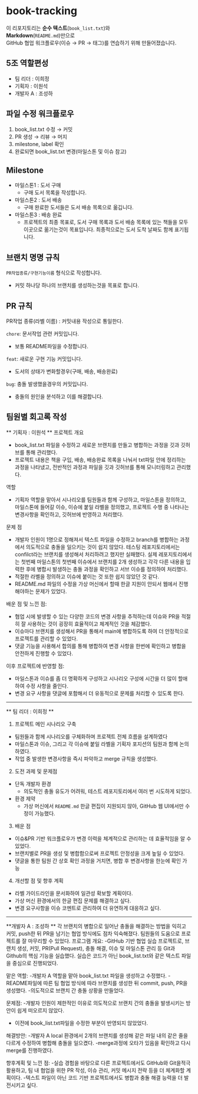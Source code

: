 # book-tracking
이 리포지토리는 **순수 텍스트**(`book_list.txt`)와  
**Markdown**(`README.md`)만으로  
GitHub 협업 워크플로우(이슈 → PR → 태그)를 연습하기 위해 만들어졌습니다.

## 5조 역할편성
- 팀 리더 : 이희정
- 기획자 : 이원석
- 개발자 A : 조성하
  
## 파일 수정 워크플로우
1. book_list.txt 수정 → 커밋  
2. PR 생성 → 리뷰 → 머지  
3. milestone, label 확인  
4. 완료되면 book_list.txt 변경(마일스톤 및 이슈 참고)

## Milestone
- 마일스톤1 : 도서 구매
    - 구매 도서 목록을 작성합니다.
- 마일스톤2 : 도서 배송
    - 구매 완료한 도서들은 도서 배송 목록으로 옮깁니다.
- 마일스톤3 : 배송 완료
    - 프로젝트의 최종 목표로, 
    도서 구매 목록과 도서 배송 목록에 있는 책들을 모두 이곳으로 옮기는것이 목표입니다.
    최종적으로는 도서 도착 날짜도 함께 표기됩니다.

## 브랜치 명명 규칙
``PR작업종류/구현기능이름``
형식으로 작성합니다.
- 커밋 하나당 하나의 브랜치를 생성하는것을 목표로 합니다.

## PR 규칙
PR작업 종류(라벨 이름) : 커밋내용 작성으로 통일한다.

``chore``: 문서작업 관련 커밋입니다.
- 보통 README파일을 수정합니다.
  
``feat``: 새로운 구현 기능 커밋입니다.
- 도서의 상태가 변화할경우(구매, 배송, 배송완료)
  
``bug``: 충돌 발생했을경우의 커밋입니다.
- 충돌의 원인을 분석하고 이를 해결합니다.
  
## 팀원별 회고록 작성
** 기획자 : 이원석 **
프로젝트 개요
- book_list.txt 파일을 수정하고 새로운 브랜치를 만들고 병합하는 과정을 깃과 깃허브를 통해 관리했다.
- 프로젝트 내용은 책을 구입, 배송, 배송완료 목록을 나눠서 txt파일 안에 정리하는 과정을 나타냈고, 전반적인 과정과 파일을 깃과 깃허브를 통해 모니터링하고 관리했다.

역할
- 기획자 역할을 맡아서 시나리오를 팀원들과 함께 구성하고, 마일스톤을 정의하고, 마일스톤에 들어갈 이슈, 이슈에 붙일 라벨을 정의했고, 프로젝트 수행 중 나타나는 변경사항을 확인하고, 깃허브에 반영하고 처리했다.

문제 점 
- 개발자 인원이 1명으로 정해져서 텍스트 파일을 수정하고 branch를 병합하는 과정에서 의도적으로 충돌을 일으키는 것이 쉽지 않았다. 테스팅 레포지토리에서는 confilct라는 브랜치를 생성해서 처리하려고 했지만 실패했다. 실제 레포지토리에서는 첫번째 마일스톤의 첫번째 이슈에서 브랜치를 2개 생성하고 각각 다른 내용을 입력한 후에 병합시 발생하는 충돌 과정을 확인하고 서브 이슈를 정의하여 처리했다. 
- 적절한 라벨을 정의하고 이슈에 붙이는 것 또한 쉽지 않았던 것 같다.
- README.md 파일의 수정을 가상 머신에서 할때 한글 지원이 안되서 웹에서 진행 해야하는 문제가 있었다.

배운 점 및 느낀 점:
- 협업 시에 발생할 수 있는 다양한 코드의 변경 사항을 추적하는데 이슈와 PR을 적절히 잘 사용하는 것이 굉장히 효율적이고 체계적인 것을 체감했다.
- 이슈마다 브랜치를 생성해서 PR을 통해서 main에 병합하도록 하여 더 안정적으로 프로젝트를 관리할 수 있었다.
- 댓글 기능을 사용해서 합의를 통해 병합하여 변경 사항을 한번에 확인하고 병합을 안전하게 진행할 수 있었다.

이후 프로젝트에 반영할 점:
- 마일스톤과 이슈를 좀 더 명확하게 구성하고 시나리오 구성에 시간을 더 많이 할애하여 수정 사항을 줄인다.
- 변경 요구 사항을 댓글에 포함해서 더 유동적으로 문제를 처리할 수 있도록 한다.
--------------
** 팀 리더 : 이희정 **
1. 프로젝트 메인 시나리오 구축
- 팀원들과 함께 시나리오를 구체화하며 프로젝트 전체 흐름을 설계하였다  
- 마일스톤과 이슈, 그리고 각 이슈에 붙일 라벨을 기획자 포지션의 팀원과 함께 논의하였다.  
- 작업 중 발생한 변경사항을 즉시 파악하고 merge 규칙을 생성했다.

2. 도전 과제 및 문제점
- 단독 개발자 환경
  - 의도적인 충돌 유도가 어려워, 테스트 레포지토리에서 여러 번 시도하게 되었다.
- 환경 제약
  - 가상 머신에서 `README.md` 한글 편집이 지원되지 않아, GitHub 웹 UI에서만 수정이 가능했다.

3. 배운 점
- 이슈&PR 기반 워크플로우가 변경 이력을 체계적으로 관리하는 데 효율적임을 알 수 있었다. 
- 브랜치별로 PR을 생성 및 병합함으로써 프로젝트 안정성을 크게 높일 수 있었다.
- 댓글을 통한 팀원 간 상호 확인 과정을 거치면, 병합 후 변경사항을 한눈에 확인 가능

4. 개선할 점 및 향후 계획  
- 라벨 가이드라인을 문서화하여 일관성 확보할 계획이다. 
- 가상 머신 환경에서의 한글 편집 문제를 해결하고 싶다.
- 변경 요구사항을 이슈 코멘트로 관리하여 더 유연하게 대응하고 싶다.
----------
**개발자 A : 조성하 **
각 브랜치의 병합으로 일어난 충돌을 해결하는 방법을 익히고 커밋, push한 뒤 PR을 남기는 협업 방식에도 점차 익숙해졌다. 팀원들의 도움으로 프로젝트를 잘 마무리할 수 있었다.
프로그램 개요:
-GitHub 기반 협업 실습 프로젝트로, 브랜치 생성, 커밋, PR(Pull Request), 충돌 해결, 이슈 및 마일스톤 관리 등 Git과 Github의 핵심 기능을 실습했다. 실습은 코드가 아닌 book_list.txt와 같은 텍스트 파일을 중심으로 진행되었다.

맡은 역할: 
-개발자 A 역할을 맡아 book_list.txt 파일을 생성하고 수정했다.
-README파일에 따른 팀 협업 방식에 따라 브랜치를 생성한 뒤 commit, push, PR을 생성했다.
-의도적으로 브랜치 간 충돌 상황을 만들었다.

문제점:
-개발자 인원이 제한적인 이유로 의도적으로 브랜치 간의 충돌을 발생시키는 방안이 쉽게 떠오르지 않았다.
- 이전에 book_list.txt파일을 수정한 부분이 반영되지 않았었다.

해결방안:
-개발자 A local 환경에서 2개의 브랜치를 생성해 같은 파일 내의 같은 줄을 다르게 수정하여 병합해 충돌을 일으켰다.
-merge과정에 오타가 있음을 확인하고 다시 merge를 진행하였다.

향후계획 및 느낀 점:
-실습 경험을 바탕으로 다른 프로젝트에서도 GitHub와 Git을적극 활용하고, 팀 내 협업을 위한 PR 작성, 이슈 관리, 커밋 메시지 전략 등을 더 체계화할 계획이다.
-텍스트 파일이 아닌 코드 기반 프로젝트에서도 병합과 충돌 해결 능력을 더 발전시키고 싶다.
